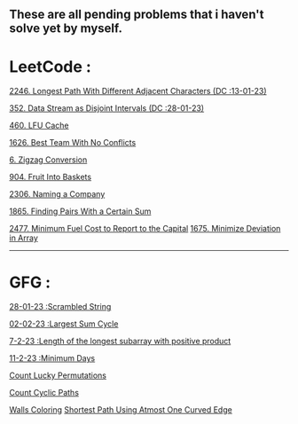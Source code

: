 ## These are all pending problems that i haven't solve yet by myself.
# LeetCode :
<a href="https://leetcode.com/problems/longest-path-with-different-adjacent-characters/">2246. Longest Path With Different Adjacent Characters (DC :13-01-23)</a>

<a href="https://leetcode.com/problems/data-stream-as-disjoint-intervals/">352. Data Stream as Disjoint Intervals (DC :28-01-23)
</a>

<a href="https://leetcode.com/problems/lfu-cache/">460. LFU Cache</a>

<a href="https://leetcode.com/problems/best-team-with-no-conflicts/">1626. Best Team With No Conflicts</a>

<a href="https://leetcode.com/problems/zigzag-conversion/">6. Zigzag Conversion</a>

<a href="https://leetcode.com/problems/fruit-into-baskets/">904. Fruit Into Baskets</a>

<a href="https://leetcode.com/problems/naming-a-company/">2306. Naming a Company</a>

<a href="https://leetcode.com/problems/count-the-number-of-fair-pairs/">1865. Finding Pairs With a Certain Sum</a>

<a href="https://leetcode.com/problems/minimum-fuel-cost-to-report-to-the-capital/">2477. Minimum Fuel Cost to Report to the Capital</a>
<a href="https://leetcode.com/problems/minimize-deviation-in-array/">1675. Minimize Deviation in Array</a>

------------------------------------------------------------------
# GFG :
<a href="https://practice.geeksforgeeks.org/problems/scrambled-string/1">28-01-23 :Scrambled String</a>

<a href="https://practice.geeksforgeeks.org/problems/51afa710a708c0681748445b509696dd588d5c40/1">02-02-23 :Largest Sum Cycle</a>

<a href="https://practice.geeksforgeeks.org/problems/4dfa8ba14d4c94f4d7637b6b5246782412f3aeb8/1">7-2-23 :Length of the longest subarray with positive product</a>

<a href="https://practice.geeksforgeeks.org/problems/f4d22b1f9d62e8bee0ff84e9fa51dc66eb5005ec/1">11-2-23 :Minimum Days</a>

<a href="https://practice.geeksforgeeks.org/problems/e9e2da3de3eb35679ca7e17b752ae877635f1a26/1">Count Lucky Permutations</a>

<a href="https://practice.geeksforgeeks.org/problems/aa0000a5f710ce8d41366b714341eef644ec7b82/1">Count Cyclic Paths</a>

<a href="https://practice.geeksforgeeks.org/problems/51b266505221b97522b1d2c86ddad1868a54831b/1">Walls Coloring</a>
<a href="https://practice.geeksforgeeks.org/problems/e7d81a082cda6bd1e959d943197aa3bc21b88bdb/1">Shortest Path Using Atmost One Curved Edge</a>